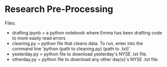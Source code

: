 # Research Pre-Processing

Files: 
- drafting.ipynb = a python notebook where Emma has been drafting code to more easily read errors
- cleaning.py = python file that cleans data. To run, enter into the command line 'python (path to cleaning.py) (path to .txt)'
- yesterday.py = python file to download yesterday's NYSE .txt file.
- otherday.py = python file to download any other day(s)'s NYSE .txt file. 

